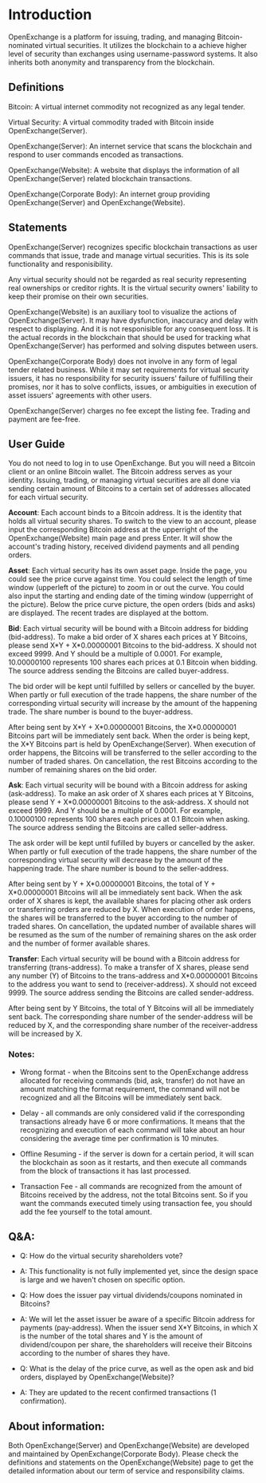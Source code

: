 # Introduction

OpenExchange is a platform for issuing, trading, and managing Bitcoin-nominated virtual securities. It utilizes the blockchain to a achieve higher level of security than exchanges using username-password systems. It also inherits both anonymity and transparency from the blockchain.

## Definitions

Bitcoin: A virtual internet commodity not recognized as any legal tender.

Virtual Security: A virtual commodity traded with Bitcoin inside OpenExchange(Server).

OpenExchange(Server): An internet service that scans the blockchain and respond to user commands encoded as transactions.

OpenExchange(Website): A website that displays the information of all OpenExchange(Server) related blockchain transactions.

OpenExchange(Corporate Body): An internet group providing OpenExchange(Server) and OpenExchange(Website).

## Statements

OpenExchange(Server) recognizes specific blockchain transactions as user commands that issue, trade and manage virtual securities. This is its sole functionality and responisibility. 

Any virtual security should not be regarded as real security representing real ownerships or creditor rights. It is the virtual security owners' liability to keep their promise on their own securities.

OpenExchange(Website) is an auxiliary tool to visualize the actions of OpenExchange(Server). It may have dysfunction, inaccuracy and delay with respect to displaying. And it is not responisible for any consequent loss. It is the actual records in the blockchain that should be used for tracking what OpenExchange(Server) has performed and solving disputes between users. 

OpenExchange(Corporate Body) does not involve in any form of legal tender related business. While it may set requirements for virtual security issuers, it has no responsibility for security issuers' failure of fulfilling their promises, nor it has to solve conflicts, issues, or ambiguities in execution of asset issuers' agreements with other users.

OpenExchange(Server) charges no fee except the listing fee. Trading and payment are fee-free.

## User Guide

You do not need to log in to use OpenExchange. But you will need a Bitcoin client or an online Bitcoin wallet. The Bitcoin address serves as your identity. Issuing, trading, or managing virtual securities are all done via sending certain amount of Bitcoins to a certain set of addresses allocated for each virtual security.

**Account**: Each account binds to a Bitcoin address. It is the identity that holds all virtual security shares. To switch to the view to an account, please input the corresponding Bitcoin address at the upperright of the OpenExchange(Website) main page and press Enter. It will show the account's trading history, received dividend payments and all pending orders.

**Asset**: Each virtual security has its own asset page. Inside the page, you could see the price curve against time. You could select the length of time window (upperleft of the picture) to zoom in or out the curve. You could also input the starting and ending date of the timing window (upperright of the picture). Below the price curve picture, the open orders (bids and asks) are displayed. The recent trades are displayed at the bottom.

**Bid**: Each virtual security will be bound with a Bitcoin address for bidding (bid-address). To make a bid order of X shares each prices at Y Bitcoins, please send X\*Y + X\*0.00000001 Bitcoins to the bid-address. X should not exceed 9999. And Y should be a multiple of 0.0001. For example, 10.00000100 represents 100 shares each prices at 0.1 Bitcoin when bidding. The source address sending the Bitcoins are called buyer-address.

The bid order will be kept until fulfilled by sellers or cancelled by the buyer. When partly or full execution of the trade happens, the share number of the corresponding virtual security will increase by the amount of the happening trade. The share number is bound to the buyer-address.

After being sent by X\*Y + X\*0.00000001 Bitcoins, the X\*0.00000001 Bitcoins part will be immediately sent back. When the order is being kept, the X\*Y Bitcoins part is held by OpenExchange(Server). When execution of order happens, the Bitcoins will be transferred to the seller according to the number of traded shares. On cancellation, the rest Bitcoins according to the number of remaining shares on the bid order.

**Ask**: Each virtual security will be bound with a Bitcoin address for asking (ask-address). To make an ask order of X shares each prices at Y Bitcoins, please send Y + X\*0.00000001 Bitcoins to the ask-address. X should not exceed 9999. And Y should be a multiple of 0.0001. For example, 0.10000100 represents 100 shares each prices at 0.1 Bitcoin when asking. The source address sending the Bitcoins are called seller-address.

The ask order will be kept until fufilled by buyers or cancelled by the asker. When partly or full execution of the trade happens, the share number of the corresponding virtual security will decrease by the amount of the happening trade. The share number is bound to the seller-address.

After being sent by Y + X\*0.00000001 Bitcoins, the total of Y + X\*0.00000001 Bitcoins will all be immediately sent back. When the ask order of X shares is kept, the available shares for placing other ask orders or transferring orders are reduced by X. When execution of order happens, the shares will be transferred to the buyer according to the number of traded shares. On cancellation, the updated number of available shares will be resumed as the sum of the number of remaining shares on the ask order and the number of former available shares.

**Transfer**: Each virtual security will be bound with a Bitcoin address for transferring (trans-address). To make a transfer of X shares, please send any number (Y) of Bitcoins to the trans-address and X\*0.00000001 Bitcoins to the address you want to send to (receiver-address). X should not exceed 9999. The source address sending the Bitcoins are called sender-address. 

After being sent by Y Bitcoins, the total of Y Bitcoins will all be immediately sent back. The corresponding share number of the sender-address will be reduced by X, and the corresponding share number of the receiver-address will be increased by X.

### Notes:

* Wrong format - when the Bitcoins sent to the OpenExchange address allocated for receiving commands (bid, ask, transfer) do not have an amount matching the format requirement, the command will not be recognized and all the Bitcoins will be immediately sent back.

* Delay - all commands are only considered valid if the corresponding transactions already have 6 or more confirmations. It means that the recognizing and execution of each command will take about an hour considering the average time per confirmation is 10 minutes.

* Offline Resuming - if the server is down for a certain period, it will scan the blockchain as soon as it restarts, and then execute all commands from the block of transactions it has last processed.

* Transaction Fee - all commands are recognized from the amount of Bitcoins received by the address, not the total Bitcoins sent. So if you want the commands executed timely using transaction fee, you should add the fee yourself to the total amount.

## Q&A:

* Q: How do the virtual security shareholders vote?
* A: This functionality is not fully implemented yet, since the design space is large and we haven't chosen on specific option.

* Q: How does the issuer pay virtual dividends/coupons nominated in Bitcoins?
* A: We will let the asset issuer be aware of a specific Bitcoin address for payments (pay-address). When the issuer send X*Y Bitcoins, in which X is the number of the total shares and Y is the amount of dividend/coupon per share, the shareholders will receive their Bitcoins according to the number of shares they have.

* Q: What is the delay of the price curve, as well as the open ask and bid orders, displayed by OpenExchange(Website)?
* A: They are updated to the recent confirmed transactions (1 confirmation).

## About information:

Both OpenExchange(Server) and OpenExchange(Website) are developed and maintained by OpenExchange(Corporate Body). Please check the definitions and statements on the OpenExchange(Website) page to get the detailed information about our term of service and responsibility claims.
